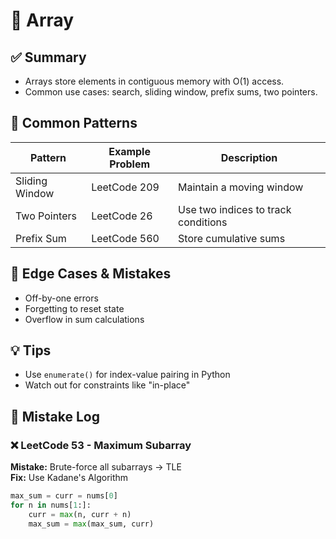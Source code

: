 # 📘 Array

## ✅ Summary
- Arrays store elements in contiguous memory with O(1) access.
- Common use cases: search, sliding window, prefix sums, two pointers.

## 🔁 Common Patterns

| Pattern        | Example Problem         | Description                         |
|----------------|--------------------------|-------------------------------------|
| Sliding Window | LeetCode 209             | Maintain a moving window            |
| Two Pointers   | LeetCode 26              | Use two indices to track conditions |
| Prefix Sum     | LeetCode 560             | Store cumulative sums               |

## 🧠 Edge Cases & Mistakes
- Off-by-one errors
- Forgetting to reset state
- Overflow in sum calculations

## 💡 Tips
- Use `enumerate()` for index-value pairing in Python
- Watch out for constraints like "in-place"

## 🧪 Mistake Log

### ❌ LeetCode 53 - Maximum Subarray

**Mistake:** Brute-force all subarrays → TLE  
**Fix:** Use Kadane's Algorithm

```python
max_sum = curr = nums[0]
for n in nums[1:]:
    curr = max(n, curr + n)
    max_sum = max(max_sum, curr)
